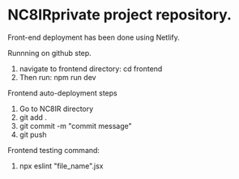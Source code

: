 # NC8IR private project repository.

Front-end deployment has been done using Netlify. 


Runnning on github step.
1. navigate to frontend directory: cd frontend
2. Then run: npm run dev

 Frontend auto-deployment steps
1. Go to NC8IR directory
2. git add .
3. git commit -m "commit message"
4. git push

Frontend testing command:
1. npx eslint "file_name".jsx
